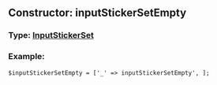 ## Constructor: inputStickerSetEmpty  




### Type: [InputStickerSet](../types/InputStickerSet.md)


### Example:

```
$inputStickerSetEmpty = ['_' => inputStickerSetEmpty', ];
```